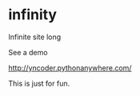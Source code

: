 # infinity
Infinite site long

See a demo

http://yncoder.pythonanywhere.com/

This is just for fun.
